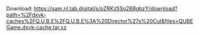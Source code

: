 Download: https://sam.nl.tab.digital/s/oZRKz5So2B8gbzY/download?path=%2Fdxvk-caches%2FQ.U.B.E%2FQ.U.B.E%3A%20Director%27s%20Cut&files=QUBEGame.dxvk-cache.tar.xz
